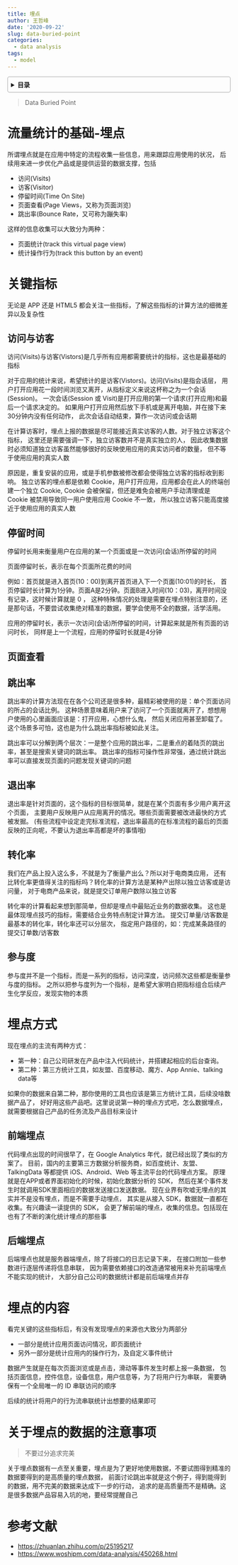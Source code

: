 ```yaml
---
title: 埋点
author: 王哲峰
date: '2020-09-22'
slug: data-buried-point
categories:
  - data analysis
tags:
  - model
---
```


<style>
details {
    border: 1px solid #aaa;
    border-radius: 4px;
    padding: .5em .5em 0;
}
summary {
    font-weight: bold;
    margin: -.5em -.5em 0;
    padding: .5em;
}
details[open] {
    padding: .5em;
}
details[open] summary {
    border-bottom: 1px solid #aaa;
    margin-bottom: .5em;
}
img {
    pointer-events: none;
}
</style>

<details><summary>目录</summary><p>

- [流量统计的基础-埋点](#流量统计的基础-埋点)
- [关键指标](#关键指标)
  - [访问与访客](#访问与访客)
  - [停留时间](#停留时间)
  - [页面查看](#页面查看)
  - [跳出率](#跳出率)
  - [退出率](#退出率)
  - [转化率](#转化率)
  - [参与度](#参与度)
- [埋点方式](#埋点方式)
  - [前端埋点](#前端埋点)
  - [后端埋点](#后端埋点)
- [埋点的内容](#埋点的内容)
- [关于埋点的数据的注意事项](#关于埋点的数据的注意事项)
- [参考文献](#参考文献)
</p></details><p></p>

> Data Buried Point

# 流量统计的基础-埋点

所谓埋点就是在应用中特定的流程收集一些信息，用来跟踪应用使用的状况，
后续用来进一步优化产品或是提供运营的数据支撑，包括

* 访问(Visits)
* 访客(Visitor)
* 停留时间(Time On Site)
* 页面查看(Page Views，又称为页面浏览)
* 跳出率(Bounce Rate，又可称为蹦失率)

这样的信息收集可以大致分为两种：

* 页面统计(track this virtual page view)
* 统计操作行为(track this button by an event)

# 关键指标

无论是 APP 还是 HTML5 都会关注一些指标，了解这些指标的计算方法的细微差异以及复杂性

## 访问与访客

访问(Visits)与访客(Vistors)是几乎所有应用都需要统计的指标，这也是最基础的指标

对于应用的统计来说，希望统计的是访客(Vistors)。访问(Visits)是指会话层，
用户打开应用花一段时间浏览又离开，从指标定义来说这杯称之为一个会话(Session)。
一次会话(Session 或 Visit)是打开应用的第一个请求(打开应用)和最后一个请求决定的。
如果用户打开应用然后放下手机或是离开电脑，并在接下来30分钟内没有任何动作，
此次会话自动结束，算作一次访问或会话期

在计算访客时，埋点上报的数据是尽可能接近真实访客的人数。对于独立访客这个指标，
这里还是需要强调一下，独立访客数并不是真实独立的人，
因此收集数据时必须知道独立访客虽然能够很好的反映使用应用的真实访问者的数量，
但不等于使用应用的真实人数

原因是，重复安装的应用，或是手机参数被修改都会使得独立访客的指标收到影响。
独立访客的埋点都是依赖 Cookie，用户打开应用，应用都会在此人的终端创建一个独立 Cookie, 
Cookie 会被保留，但还是难免会被用户手动清理或是 Cookie 被禁用导致同一用户使用应用 Cookie 不一致，
所以独立访客只能高度接近于使用应用的真实人数

## 停留时间

停留时长用来衡量用户在应用的某一个页面或是一次访问(会话)所停留的时间

页面停留时长，表示在每个页面所花费的时间

例如：首页就是进入首页(10：00)到离开首页进入下一个页面(10:01)的时长，
首页停留时长计算为1分钟。页面A是2分钟。页面B进入时间(10：03)，离开时间没有记录，这时候计算就是 0 ，
这种特殊情况的处理是需要在埋点特别注意的，还是那句话，不要尝试收集绝对精准的数据，要学会使用不全的数据，活学活用。

应用的停留时长，表示一次访问(会话)所停留的时间，计算起来就是所有页面的访问时长，
同样是上一个流程，应用的停留时长就是4分钟


## 页面查看



## 跳出率

跳出率的计算方法现在在各个公司还是很多种，最精彩被使用的是：单个页面访问的所占的会话比例。
这种场景意味着用户来了访问了一个页面就离开了，想想用户使用的心里画面应该是：打开应用，心想什么鬼，
然后关闭应用甚至卸载了。这个场景多可怕，这也是为什么跳出率指标被如此关注。

跳出率可以分解到两个层次：一是整个应用的跳出率，二是重点的着陆页的跳出率，甚至是搜索关键词的跳出率。
跳出率的指标可操作性非常强，通过统计跳出率可以直接发现页面的问题发现关键词的问题

## 退出率

退出率是针对页面的，这个指标的目标很简单，就是在某个页面有多少用户离开这个页面，
主要用户反映用户从应用离开的情况。哪些页面需要被改进最快的方式被发掘。
(有些流程中设定走完标准流程，退出率最高的在标准流程的最后的页面反映的正向呢，不要认为退出率高都是坏的事情哦)

## 转化率

我们在产品上投入这么多，不就是为了衡量产出么？所以对于电商类应用，
还有比转化率更值得关注的指标吗？转化率的计算方法是某种产出除以独立访客或是访问量，
对于电商产品来说，就是提交订单用户数除以独立访客

转化率的计算看起来想到那简单，但却是埋点中最贴近业务的数据收集。
这也是最体现埋点技巧的指标，需要结合业务特点制定计算方法。
提交订单量/访客数是最基本的转化率，转化率还可以分层次，
指定用户路径的，如：完成某条路径的提交订单数/访客数

## 参与度

参与度并不是一个指标，而是一系列的指标，访问深度，访问频次这些都是衡量参与度的指标。
之所以把参与度列为一个指标，是希望大家明白把指标组合后续产生化学反应，发现实物的本质

# 埋点方式

现在埋点的主流有两种方式：

* 第一种：自己公司研发在产品中注入代码统计，并搭建起相应的后台查询。
* 第二种：第三方统计工具，如友盟、百度移动、魔方、App Annie、talking data等


如果你的数据来自第二种，那你使用的工具也应该是第三方统计工具，后续没啥数据产品了，
好好用这些产品吧。这里说说第一种的埋点方式吧，怎么数据埋点，
就需要根据自己产品的任务流及产品目标来设计

## 前端埋点

代码埋点出现的时间很早了，在 Google Analytics 年代，就已经出现了类似的方案了。
目前，国内的主要第三方数据分析服务商，如百度统计、友盟、TalkingData 等都提供 iOS、Android、Web 等主流平台的代码埋点方案。
原理就是在APP或者界面初始化的时候，初始化数据分析的 SDK，
然后在某个事件发生时就调用SDK里面相应的数据发送接口发送数据。
现在业界有吹嘘无埋点的其实并不是没有埋点，而是不需要手动埋点，
其实是从接入 SDK，数据就一直都在收集。有兴趣读一读提供的 SDK，
会更了解前端的埋点，收集的信息。包括现在也有了不断的演化统计埋点的那些事

## 后端埋点

后端埋点也就是服务器端埋点，除了将接口的日志记录下来，
在接口附加一些参数进行逐层传递将信息串联，
因为需要依赖接口的改造通常被用来补充前端埋点不能实现的统计，
大部分自己公司的数据统计都是前后端埋点并存

# 埋点的内容

看完关键的这些指标后，有没有发现埋点的来源也大致分为两部分

* 一部分是统计应用页面访问情况，即页面统计
* 另外一部分是统计应用内的操作行为，及自定义事件统计

数据产生就是在每次页面浏览或是点击，滑动等事件发生时都上报一条数据，
包括页面信息，控件信息，设备信息，用户信息等，为了将用户行为串联，
需要确保有一个全局唯一的 ID 串联访问的顺序

后续的统计将用户的行为流串联统计出想要的结果即可


# 关于埋点的数据的注意事项

> 不要过分追求完美

关于埋点数据有一点至关重要，埋点是为了更好地使用数据，不要试图得到精准的数据要得到的是高质量的埋点数据，
前面讨论跳出率就是这个例子，得到能得到的数据，用不完美的数据来达成下一步的行动，
追求的是高质量而不是精确。这是很多数据产品容易入坑的地，要经常提醒自己

# 参考文献

* https://zhuanlan.zhihu.com/p/25195217
* https://www.woshipm.com/data-analysis/450268.html

